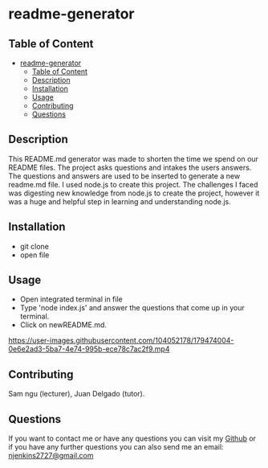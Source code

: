 # readme-generator

## Table of Content 
- [readme-generator](#readme-generator)
  - [Table of Content](#table-of-content)
  - [Description](#description)
  - [Installation](#installation)
  - [Usage](#usage)
  - [Contributing](#contributing)
  - [Questions](#questions)

## Description
This README.md generator was made to shorten the time we spend on our README files. The project asks questions and intakes the users answers. The questions and answers are used to be inserted to generate a new readme.md file. I used node.js to create this project. The challenges I faced was digesting new knowledge from node.js to create the project, however it was a huge and helpful step in learning and understanding node.js.

## Installation
- git clone 
- open file 

## Usage
- Open integrated terminal in file 
- Type 'node index.js' and answer the questions that come up in your terminal.
- Click on newREADME.md.

https://user-images.githubusercontent.com/104052178/179474004-0e6e2ad3-5ba7-4e74-995b-ece78c7ac2f9.mp4

## Contributing
Sam ngu (lecturer), Juan Delgado (tutor).

## Questions
If you want to contact me or have any questions you can visit my [Github](https://github.com/njenkins2727)
or if you have any further questions you can also send me an email: njenkins2727@gmail.com
